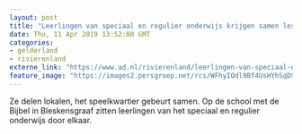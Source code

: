 ```yaml
---
layout: post
title: "Leerlingen van speciaal en regulier onderwijs krijgen samen les in Bleskensgraaf"
date: Thu, 11 Apr 2019 13:52:00 GMT
categories: 
- gelderland 
- rivierenland 
externe_link: "https://www.ad.nl/rivierenland/leerlingen-van-speciaal-en-regulier-onderwijs-krijgen-samen-les-in-bleskensgraaf~ac5a9f04/"
feature_image: "https://images2.persgroep.net/rcs/WFhyIOdl9Bf4UsHYhSqDSucdLW4/diocontent/144912765/_fitwidth/400/?appId=21791a8992982cd8da851550a453bd7f&quality=0.7"
---
```


Ze delen lokalen, het speelkwartier gebeurt samen. Op de school met de Bijbel in Bleskensgraaf zitten leerlingen van het speciaal en regulier onderwijs door elkaar.
